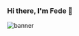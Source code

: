 ### Hi there, I'm Fede 👋

![banner](https://user-images.githubusercontent.com/86263343/213335553-09650828-d313-46fb-85ae-af7f6e6b5a1a.png)


<!--
**Fedevs/Fedevs** is a ✨ _special_ ✨ repository because its `README.md` (this file) appears on your GitHub profile.

Here are some ideas to get you started:

- 🔭 I’m currently working on ...
- 🌱 I’m currently learning ...
- 👯 I’m looking to collaborate on ...
- 🤔 I’m looking for help with ...
- 💬 Ask me about ...
- 📫 How to reach me: ...
- 😄 Pronouns: ...
- ⚡ Fun fact: ...
-->
